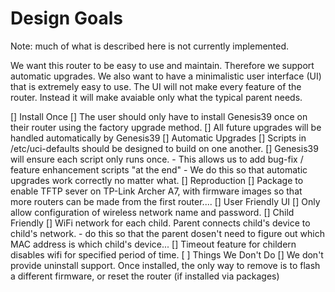 # Design Goals

Note: much of what is described here is not currently implemented.

We want this router to be easy to use and maintain. Therefore we support
automatic upgrades. We also want to have a minimalistic user interface (UI)
that is extremely easy to use. The UI will not make every feature of the router.
Instead it will make avaiable only what the typical parent needs.

[] Install Once
    [] The user should only have to install Genesis39 once on their router using the factory upgrade method.
    [] All future upgrades will be handled automatically by Genesis39
[] Automatic Upgrades
    [] Scripts in /etc/uci-defaults should be designed to build on one another.
    [] Genesis39 will ensure each script only runs once.
    - This allows us to add bug-fix / feature enhancement scripts "at the end"
    - We do this so that automatic upgrades work correctly no matter what.
[] Reproduction
    [] Package to enable TFTP sever on TP-Link Archer A7, with firmware images so that more routers can be made from the first router....
[] User Friendly UI
    [] Only allow configuration of wireless network name and password.
    [] Child Friendly
        [] WiFi network for each child. Parent connects child's device to child's network.
            - do this so that the parent dosen't need to figure out which MAC address is which child's device...
        [] Timeout feature for childern disables wifi for specified period of time.
[ ] Things We Don't Do
    [] We don't provide uninstall support. Once installed, the only way to remove is to flash a different firmware, or reset the router (if installed via packages)

